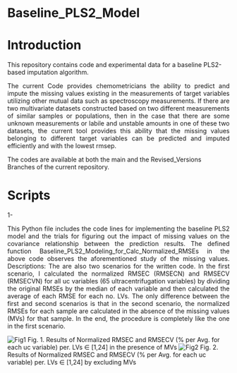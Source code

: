 # Baseline_PLS2_Model

# Introduction
This repository contains code and experimental data for a baseline PLS2-based imputation algorithm.

<!--The directory, Original_data, contains the original NMR spectroscopy and ultracentrifugation (UC) measurements of the LipoProtein (LP) fractions and subfraction in human blood. 
The NMR spectra are from 1.4 to 0.6 p.p.m. range. The spectra originally contained 316 uniformly distributed samples and the spectral length is 3488. The UC dataset contains some values with no reliable references and therefore should be considered as missing values (MVs). The MVs are replaced with zero values in the current dataset. -->
<p align="justify">
The current Code provides chemometricians the ability to predict and impute the missing values existing in the measurements of target variables utilizing other mutual data such as spectroscopy measurements. If there are two multivariate datasets constructed based on two different measurements of similar samples or populations, then in the case that there are some unknown measurements or labile and unstable amounts in one of these two datasets, the current tool provides this ability that the missing values belonging to different target variables can be predicted and imputed efficiently and with the lowest rmsep. 
</p>
<!--![X_Y_Data](https://github.com/ashkantashk/Baseline_PLS2_Model/assets/53473481/3e50bcda-5d95-49c0-8375-a29de74cc810)-->

The codes are available at both the main and the Revised_Versions Branches of the current repository. 

# Scripts
1- <!--BaseLine_PLS2_based_Imputation_method_V03_Klavs_Suggestions.py:-->
<p align="justify">
This Python file includes the code lines for implementing the baseline PLS2 model and the trials for figuring out the impact of missing values on the covariance relationship between the prediction results.
The defined function Baseline_PLS2_Modeling_for_Calc_Normalized_RMSEs in the above code observes the aforementioned study of the missing values. 
Descriptions: 
The are also two scenarios for the written code. In the first scenario, I calculated the normalized RMSEC (RMSECN) and RMSECV (RMSECVN) for all uc variables (65 ultracentrifugation variables) by dividing the original RMSEs by the median of each variable and then calculated the average of each RMSE for each no. LVs. 
The only difference between the first and second scenarios is that in the second scenario, the normalized RMSEs for each sample are calculated in the absence of the missing values (MVs) for that sample. In the end, the procedure is completely like the one in the first scenario.
</p>

<p align="center">

![Fig1](https://github.com/ashkantashk/Baseline_PLS2_Model/assets/53473481/89ca87c1-12a9-4dab-abef-3caecdc5e08c)
Fig. 1. Results of Normalized RMSEC and RMSECV (% per Avg. for each uc variable) per. LVs ∈ [1,24] in the presence of MVs 
![Fig2](https://github.com/ashkantashk/Baseline_PLS2_Model/assets/53473481/45a92290-520e-4045-bc3b-63c2d6b6511f)
Fig. 2. Results of Normalized RMSEC and RMSECV (% per Avg. for each uc variable) per. LVs ∈ [1,24] by excluding MVs
</p>
